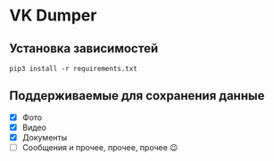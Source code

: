 # VK Dumper

## Установка зависимостей
```
pip3 install -r requirements.txt
```

## Поддерживаемые для сохранения данные

- [x] Фото
- [x] Видео
- [x] Документы
- [ ] Сообщения
и прочее, прочее, прочее :wink: